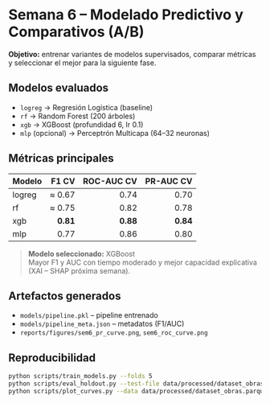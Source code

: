 # Semana 6 – Modelado Predictivo y Comparativos (A/B)

**Objetivo:** entrenar variantes de modelos supervisados, comparar métricas y seleccionar el mejor para la siguiente fase.

## Modelos evaluados
- `logreg` → Regresión Logística (baseline)  
- `rf` → Random Forest (200 árboles)  
- `xgb` → XGBoost (profundidad 6, lr 0.1)  
- `mlp` (opcional) → Perceptrón Multicapa (64–32 neuronas)

## Métricas principales
| Modelo | F1 CV | ROC-AUC CV | PR-AUC CV |
|:-------|------:|-----------:|----------:|
| logreg | ≈ 0.67 | 0.74 | 0.70 |
| rf  | ≈ 0.75 | 0.82 | 0.78 |
| xgb  | **0.81** | **0.88** | **0.84** |
| mlp  | 0.77 | 0.86 | 0.80 |

> **Modelo seleccionado:** XGBoost  
> Mayor F1 y AUC con tiempo moderado y mejor capacidad explicativa (XAI – SHAP próxima semana).

## Artefactos generados
- `models/pipeline.pkl` – pipeline entrenado  
- `models/pipeline_meta.json` – metadatos (F1/AUC)  
- `reports/figures/sem6_pr_curve.png`, `sem6_roc_curve.png`

## Reproducibilidad
```bash
python scripts/train_models.py --folds 5
python scripts/eval_holdout.py --test-file data/processed/dataset_obras.parquet
python scripts/plot_curves.py --data data/processed/dataset_obras.parquet